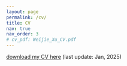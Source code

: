 ```yaml
---
layout: page
permalink: /cv/
title: CV
nav: true
nav_order: 3
# cv_pdf: Weijie_Xu_CV.pdf
---
```


[download my CV here](https://weijiexu-charlie.github.io/assets/pdf/Weijie_Xu_CV.pdf) (last update: Jan, 2025)

